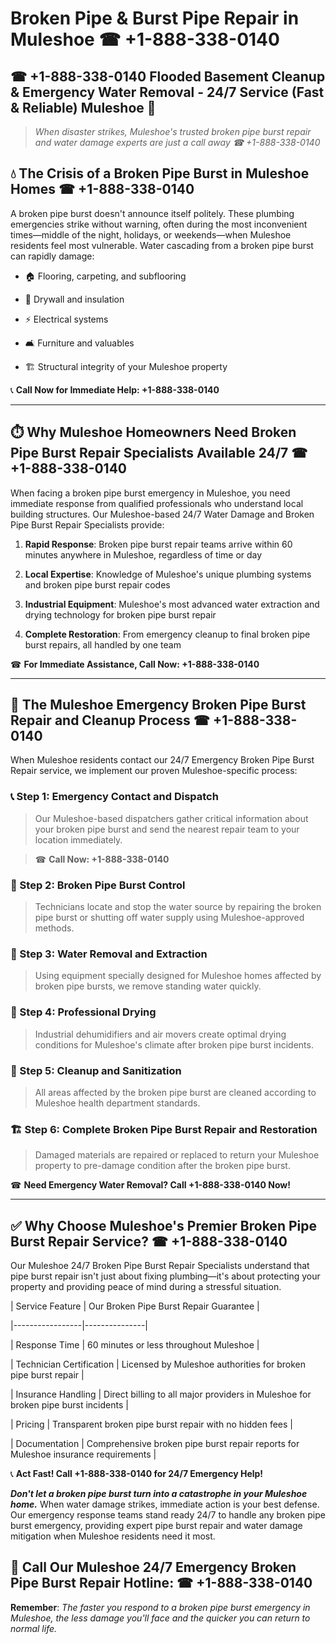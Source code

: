 # Broken Pipe & Burst Pipe Repair in Muleshoe ☎ +1-888-338-0140  
## ☎ +1-888-338-0140 Flooded Basement Cleanup & Emergency Water Removal - 24/7 Service (Fast & Reliable) Muleshoe 🚨  

> *When disaster strikes, Muleshoe's trusted broken pipe burst repair and water damage experts are just a call away ☎ +1-888-338-0140*  

## 💧 The Crisis of a Broken Pipe Burst in Muleshoe Homes ☎ +1-888-338-0140  

A broken pipe burst doesn't announce itself politely. These plumbing emergencies strike without warning, often during the most inconvenient times—middle of the night, holidays, or weekends—when Muleshoe residents feel most vulnerable. Water cascading from a broken pipe burst can rapidly damage:  

* 🏠 Flooring, carpeting, and subflooring  
* 🧱 Drywall and insulation  
* ⚡ Electrical systems  
* 🛋️ Furniture and valuables  
* 🏗️ Structural integrity of your Muleshoe property  

📞 **Call Now for Immediate Help: +1-888-338-0140**  

---  

## ⏱️ Why Muleshoe Homeowners Need Broken Pipe Burst Repair Specialists Available 24/7 ☎ +1-888-338-0140  

When facing a broken pipe burst emergency in Muleshoe, you need immediate response from qualified professionals who understand local building structures. Our Muleshoe-based 24/7 Water Damage and Broken Pipe Burst Repair Specialists provide:  

1. **Rapid Response**: Broken pipe burst repair teams arrive within 60 minutes anywhere in Muleshoe, regardless of time or day  
2. **Local Expertise**: Knowledge of Muleshoe's unique plumbing systems and broken pipe burst repair codes  
3. **Industrial Equipment**: Muleshoe's most advanced water extraction and drying technology for broken pipe burst repair  
4. **Complete Restoration**: From emergency cleanup to final broken pipe burst repairs, all handled by one team  

☎ **For Immediate Assistance, Call Now: +1-888-338-0140**  

---  

## 🔧 The Muleshoe Emergency Broken Pipe Burst Repair and Cleanup Process ☎ +1-888-338-0140  

When Muleshoe residents contact our 24/7 Emergency Broken Pipe Burst Repair service, we implement our proven Muleshoe-specific process:  

### 📞 Step 1: Emergency Contact and Dispatch  
> Our Muleshoe-based dispatchers gather critical information about your broken pipe burst and send the nearest repair team to your location immediately.  
> ☎ **Call Now: +1-888-338-0140**  

### 🚿 Step 2: Broken Pipe Burst Control  
> Technicians locate and stop the water source by repairing the broken pipe burst or shutting off water supply using Muleshoe-approved methods.  

### 🌊 Step 3: Water Removal and Extraction  
> Using equipment specially designed for Muleshoe homes affected by broken pipe bursts, we remove standing water quickly.  

### 💨 Step 4: Professional Drying  
> Industrial dehumidifiers and air movers create optimal drying conditions for Muleshoe's climate after broken pipe burst incidents.  

### 🧼 Step 5: Cleanup and Sanitization  
> All areas affected by the broken pipe burst are cleaned according to Muleshoe health department standards.  

### 🏗️ Step 6: Complete Broken Pipe Burst Repair and Restoration  
> Damaged materials are repaired or replaced to return your Muleshoe property to pre-damage condition after the broken pipe burst.  

☎ **Need Emergency Water Removal? Call +1-888-338-0140 Now!**  

---  

## ✅ Why Choose Muleshoe's Premier Broken Pipe Burst Repair Service? ☎ +1-888-338-0140  

Our Muleshoe 24/7 Broken Pipe Burst Repair Specialists understand that pipe burst repair isn't just about fixing plumbing—it's about protecting your property and providing peace of mind during a stressful situation.  

| Service Feature | Our Broken Pipe Burst Repair Guarantee |  
|-----------------|---------------|  
| Response Time | 60 minutes or less throughout Muleshoe |  
| Technician Certification | Licensed by Muleshoe authorities for broken pipe burst repair |  
| Insurance Handling | Direct billing to all major providers in Muleshoe for broken pipe burst incidents |  
| Pricing | Transparent broken pipe burst repair with no hidden fees |  
| Documentation | Comprehensive broken pipe burst repair reports for Muleshoe insurance requirements |  

📞 **Act Fast! Call +1-888-338-0140 for 24/7 Emergency Help!**  

***Don't let a broken pipe burst turn into a catastrophe in your Muleshoe home.*** When water damage strikes, immediate action is your best defense. Our emergency response teams stand ready 24/7 to handle any broken pipe burst emergency, providing expert pipe burst repair and water damage mitigation when Muleshoe residents need it most.  

## 📱 Call Our Muleshoe 24/7 Emergency Broken Pipe Burst Repair Hotline: ☎ +1-888-338-0140  

**Remember**: *The faster you respond to a broken pipe burst emergency in Muleshoe, the less damage you'll face and the quicker you can return to normal life.*